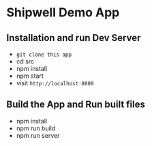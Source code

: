 # Shipwell Demo App

## Installation and run Dev Server

* `git clone this app`
* cd src
* npm install
* npm start
* visit `http://localhost:8080`

## Build the App and Run built files

* npm install
* npm run build
* npm run server